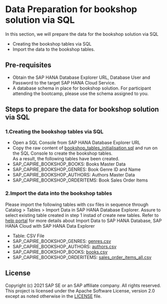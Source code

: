 # Data Preparation for bookshop solution via SQL
In this section, we will prepare the data for the bookshop solution via SQL
- Creating the bookshop tables via SQL
- Import the data to the bookshop tables.

## Pre-requisites
- Obtain the SAP HANA Database Explorer URL, Database User and Password to the target SAP HANA Cloud Service.
- A database schema in place for bookshop solution. For participant attending the bootcamp, please use the schema assigned to you. 

## Steps to prepare the data for bookshop solution via SQL
### 1.Creating the bookshop tables via SQL
- Open a SQL Console from SAP HANA Database Explorer URL
- Copy the raw content of [bookshop_tables_initialisation.sql](bookshop_tables_initialisation.sql) and run on the SQL Console to create the bookshop tables.<br/>
As a result, the following tables have been created.
- SAP_CAPIRE_BOOKSHOP_BOOKS: Books Master Data
- SAP_CAPIRE_BOOKSHOP_GENRES: Book Genre ID and Name
- SAP_CAPIRE_BOOKSHOP_AUTHORS: Authors Master Data
- SAP_CAPIRE_BOOKSHOP_ORDERITEMS: Book Sales Order Items

### 2.Import the data into the bookshop tables
Please import the following tables with csv files in sequence through Catalog > Tables > Import Data in SAP HANA Database Explorer. Assure to select existing table created in step 1 instad of create new tables. Refer to [help portal](https://help.sap.com/viewer/a2cea64fa3ac4f90a52405d07600047b/cloud/en-US/ee0e1389fde345fa8ccf937f19c99c30.html) for more details about Import Data to SAP HANA Database, SAP HANA Cloud with SAP HANA Data Explorer 
- Table: CSV File
- SAP_CAPIRE_BOOKSHOP_GENRES: [genres.csv](../../00-dataset/genres.csv)
- SAP_CAPIRE_BOOKSHOP_AUTHORS: [authors.csv](../../00-dataset/authors.csv)
- SAP_CAPIRE_BOOKSHOP_BOOKS: [books.csv](../../00-dataset/books.csv)
- SAP_CAPIRE_BOOKSHOP_ORDERITEMS: [sales_order_items_all.csv](../../00-dataset/sales_order_items_all.csv)

## License
Copyright (c) 2021 SAP SE or an SAP affiliate company. All rights reserved. This project is licensed under the Apache Software License, version 2.0 except as noted otherwise in the [LICENSE](../../../LICENSES/Apache-2.0.txt) file.